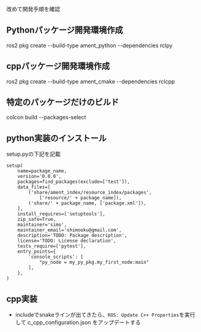 改めて開発手順を確認

## Pythonパッケージ開発環境作成
ros2 pkg create <packagename> --build-type ament_python --dependencies rclpy

## cppパッケージ開発環境作成
ros2 pkg create <packagename> --build-type ament_cmake --dependencies rclcpp

## 特定のパッケージだけのビルド

colcon build --packages-select <packagename>

## python実装のインストール

setup.pyの下記を記載

```
setup(
    name=package_name,
    version='0.0.0',
    packages=find_packages(exclude=['test']),
    data_files=[
        ('share/ament_index/resource_index/packages',
            ['resource/' + package_name]),
        ('share/' + package_name, ['package.xml']),
    ],
    install_requires=['setuptools'],
    zip_safe=True,
    maintainer='simo',
    maintainer_email='shimooku@gmail.com',
    description='TODO: Package description',
    license='TODO: License declaration',
    tests_require=['pytest'],
    entry_points={
        'console_scripts': [
            "py_node = my_py_pkg.my_first_node:main"
        ],
    },
)
```

## cpp実装

 * includeでsnakeラインが出てきたら、`ROS: Update C++ Properties`を実行して c_cpp_configuration.json をアップデートする
 
 
